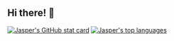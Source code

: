 ## Hi there! 👋
[![Jasper's GitHub stat card](https://github-readme-stats.vercel.app/api?username=jasper-zanjani&show_icons=true&hide_rank=true&include_all_commits=true&count_private=true&hide=prs)](https://linkedin.com/in/jasper-zanjani)
[![Jasper's top languages](https://github-readme-stats.vercel.app/api/top-langs/?username=jasper-zanjani&layout=compact)](https://linkedin.com/in/jasper-zanjani)

